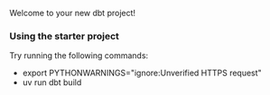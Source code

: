 Welcome to your new dbt project!

### Using the starter project

Try running the following commands:
- export PYTHONWARNINGS="ignore:Unverified HTTPS request"
- uv run dbt build
